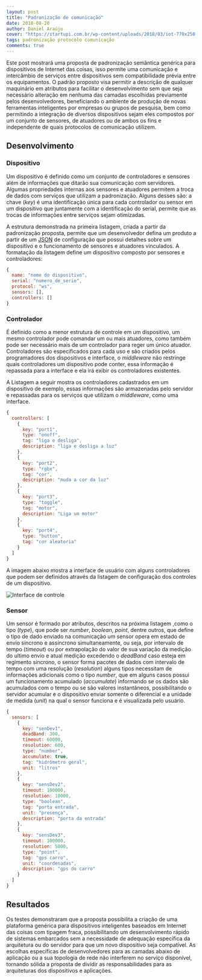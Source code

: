 ```yaml
---
layout: post
title: "Padronização de comunicação"
date: 2018-08-20
author: Daniel Araújo
cover: "https://startupi.com.br/wp-content/uploads/2018/03/iot-770x250.jpg"
tags: padronização protocolo comunicação
comments: true
---
```


Este post mostrará uma proposta de padronização semântica genérica para dispositivos de Internet das coisas, isso permite uma comunicação e intercâmbio de serviços entre dispositivos sem compatibilidade prévia entre os equipamentos. O padrão proposto visa permitir a descrição de qualquer maquinário em atributos para facilitar o desenvolvimento sem que seja necessário alteração em nenhuma das camadas escolhidas previamente pelos desenvolvedores, beneficiando o ambiente de produção de novas ferramentas inteligentes por empresas ou grupos de pesquisa, bem como permitindo a integração de diversos dispositivos sejam eles compostos por um conjunto de sensores, de atuadores ou de ambos os fins e independente de quais protocolos de comunicação utilizem.

## Desenvolvimento

### Dispositivo

Um dispositivo é definido como um conjunto de controladores e sensores além de informações que ditarão sua comunicação com servidores. Algumas propriedades internas aos sensores e atuadores permitem a troca de dados com serviços que utilizam a padronização. Alguns desses são: a chave (_key_) é uma identificação única para cada controlador ou sensor em um dispositivo que juntamente com a identificação do serial, permite que as trocas de informações entre serviços sejam otimizadas.

A estrutura demonstrada na primeira listagem, criada a partir da padronização proposta, permite que um desenvolvedor defina um produto a partir de um [JSON](https://www.json.org/json-pt.html) de configuração que possui detalhes sobre um dispositivo e o funcionamento de sensores e atuadores vinculados. A formatação da listagem define um dispositivo composto por sensores e controladores:

```js
{
  name: "nome do dispositivo",
  serial: "numero_de_serie",
  protocol: "ws",
  sensors: [],
  controllers: []
}
```

### Controlador

É definido como a menor estrutura de controle em um dispositivo, um mesmo controlador pode comandar um ou mais atuadores, como também pode ser necessário mais de um controlador para reger um único atuador. Controladores são especificados para cada uso e são criados pelos programadores dos dispositivos e interface, o _middleware_ não restringe quais controladores um dispositivo pode conter, essa informação é repassada para a interface e ela irá exibir os controladores existentes.

A Listagem a seguir mostra os controladores cadastrados em um dispositivo de exemplo, essas informações são armazenadas pelo servidor e repassadas para os serviços que utilizam o _middleware_, como uma interface.

```js
{
  controllers: [
    {
      key: "port1",
      type: "onoff",
      tag: "liga e desliga",
      description: "liga e desliga a luz"
    },
    {
      key: "port2",
      type: "rgbx",
      tag: "cor",
      description: "muda a cor da luz"
    },
    {
      key: "port3",
      type: "toggle",
      tag: "motor",
      description: "Liga um motor"
    },
    {
      key: "port4",
      type: "button",
      tag: "cor aleatoria"
    }
  ]
}
```

A imagem abaixo mostra a interface de usuário com alguns controladores que podem ser definidos através da listagem de configuração dos controles de um dispositivo.

![Interface de controle]({{site.baseurl}}/assets/controle.png)


### Sensor

Um sensor é formado por atributos, descritos na próxima listagem ,como o tipo (_type_), que pode ser _number_, _boolean_, _point_, dentre outros, que define o tipo de dado enviado na comunicação um sensor opera em estado de envio síncrono e assíncrono simultaneamente, ou seja, por intervalo de tempo (_timeout_) ou por extrapolação do valor de sua variação da medição do ultimo envio e atual medição excedendo o _deadBand_ caso esteja em regimento síncrono, o sensor forma pacotes de dados com intervalo de tempo com uma resolução (_resolution_) alguns tipos necessitam de informações adicionais como o tipo _number_, que em alguns casos possui um funcionamento acumulado (_accumulate_) informando se os dados são acumulados com o tempo ou se são valores instantâneos, possibilitando o servidor acumular e o dispositivo enviar somente o diferencial e a unidade de medida (_unit_) na qual o sensor funciona e é visualizada pelo usuário.

```js
{
  sensors: [
    {
      key: "senDev1",
      deadBand: 300,
      timeout: 60000,
      resolution: 600,
      type: "number",
      accumulate: true,
      tag: "hidrômetro geral",
      unit: "litros"
    },
    {
      key: "sensDev2",
      timeout: 100000,
      resolution: 10000,
      type: "boolean",
      tag: "porta entrada",
      unit: "presença",
      description: "porta da entrada"
    },
    {
      key: "sensDev3",
      timeout: 100000,
      resolution: 5000,
      type: "point",
      tag: "gps carro",
      unit: "coordenadas",
      description: "gps do carro"
    }
  ]
}
```

## Resultados

Os testes demonstraram que a proposta possibilita a criação de uma plataforma genérica para dispositivos inteligentes baseados em Internet das coisas com tipagem fraca, possibilitando um desenvolvimento rápido de sistemas embarcados sem a necessidade de adequação específica da arquitetura ou do servidor para que um novo dispositivo seja compatível. As escolhas específicas de desenvolvedores para as camadas abaixo de aplicação ou a sua topologia de rede não interferem no serviço disponível, tornando sólida a proposta de dividir as responsabilidades para as arquiteturas dos dispositivos e aplicações.
